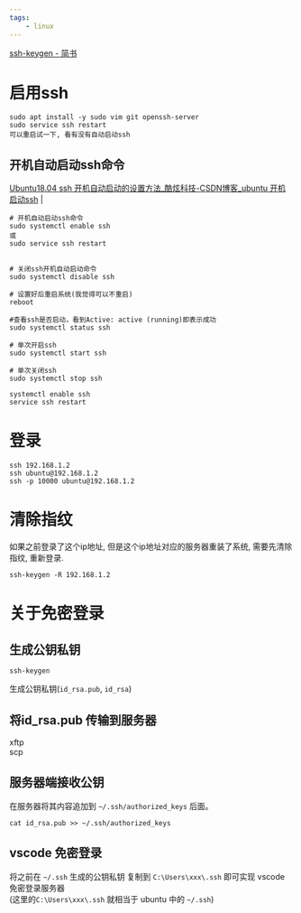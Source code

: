 ```yaml
---
tags:
    - linux
---
```





<a href="https://www.jianshu.com/p/dd053c18e5ee" target="_blank">ssh-keygen - 简书</a>        


# 启用ssh    
```  
sudo apt install -y sudo vim git openssh-server  
sudo service ssh restart  
可以重启试一下, 看有没有自动启动ssh  

```  

## 开机自动启动ssh命令
<a href="https://blog.csdn.net/fandroid/article/details/86799932" target="_blank">Ubuntu18.04 ssh 开机自动启动的设置方法_酷炫科技-CSDN博客_ubuntu 开机启动ssh</a>  |  <br>  

```
# 开机自动启动ssh命令
sudo systemctl enable ssh
或
sudo service ssh restart  


# 关闭ssh开机自动启动命令
sudo systemctl disable ssh

# 设置好后重启系统(我觉得可以不重启)
reboot

#查看ssh是否启动，看到Active: active (running)即表示成功
sudo systemctl status ssh
```
```
# 单次开启ssh
sudo systemctl start ssh

# 单次关闭ssh
sudo systemctl stop ssh
```

```
systemctl enable ssh
service ssh restart  
```



# 登录  
```
ssh 192.168.1.2
ssh ubuntu@192.168.1.2
ssh -p 10000 ubuntu@192.168.1.2
```

# 清除指纹
如果之前登录了这个ip地址, 但是这个ip地址对应的服务器重装了系统, 需要先清除指纹, 重新登录.
```
ssh-keygen -R 192.168.1.2
```


# 关于免密登录

## 生成公钥私钥      
```      
ssh-keygen      
```      
生成公钥私钥(`id_rsa.pub`, `id_rsa`)      

## 将id_rsa.pub 传输到服务器      
xftp    
scp    

## 服务器端接收公钥    
在服务器将其内容追加到 `~/.ssh/authorized_keys` 后面。      
```      
cat id_rsa.pub >> ~/.ssh/authorized_keys      
```      

## vscode 免密登录      
将之前在 `~/.ssh` 生成的公钥私钥 复制到 `C:\Users\xxx\.ssh` 即可实现 vscode 免密登录服务器      
(这里的`C:\Users\xxx\.ssh` 就相当于 ubuntu 中的 `~/.ssh`)      

